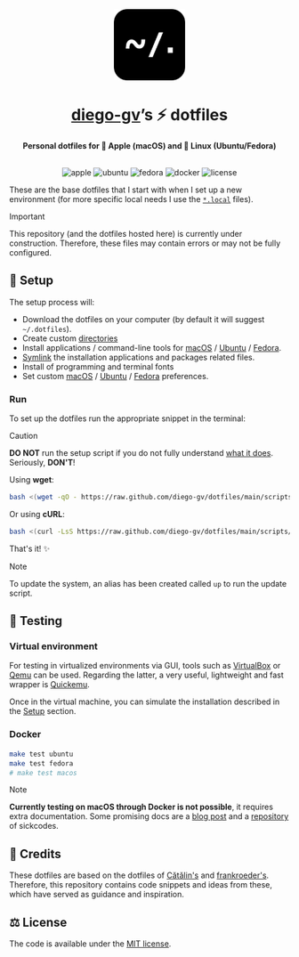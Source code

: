 <div align="center">
    <img src=".github/logo.png" alt="dotfiles" width="128"/>
</div>
<div align="center">
  <h1><a href="https://github.com/diego-gv">diego-gv</a>’s ⚡ dotfiles</h1>
  <strong>Personal dotfiles for 🍎 Apple (macOS) and 🐧 Linux (Ubuntu/Fedora)</strong>
</div>
<br>
<p align="center">
    <img src="https://img.shields.io/badge/Apple-000000.svg?style=flat&logo=apple&logoColor=white" alt="apple"/>
    <img src="https://img.shields.io/badge/Ubuntu-E95420.svg?style=flat&logo=ubuntu&logoColor=white" alt="ubuntu"/>
    <img src="https://img.shields.io/badge/Fedora-51A2DA.svg?style=flat&logo=fedora&logoColor=white" alt="fedora"/>
    <img src="https://img.shields.io/badge/docker-2496ED.svg?style=flat&logo=docker&logoColor=white" alt="docker"/>
    <img src="https://img.shields.io/badge/license-MIT-750014.svg?style=flat" alt="license"/>
</p>

These are the base dotfiles that I start with when I set up a new environment
(for more specific local needs I use the [`*.local`](#local-settings) files).

> [!IMPORTANT]
> This repository (and the dotfiles hosted here) is currently under construction.
> Therefore, these files may contain errors or may not be fully configured.

## 🚀 Setup

The setup process will:

* Download the dotfiles on your computer
  (by default it will suggest `~/.dotfiles`).
* Create custom [directories][directories]
* Install applications / command-line tools for
  [macOS][install macos] / [Ubuntu][install ubuntu] /
  [Fedora][install fedora].
* [Symlink][symlink] the installation applications and
  packages related files.
* Install of programming and terminal fonts
* Set custom [macOS][preferences macos] /
  [Ubuntu][preferences ubuntu] /
  [Fedora][preferences fedora] preferences.

### Run

To set up the dotfiles run the appropriate snippet in the terminal:

> [!CAUTION]
> **DO NOT** run the setup script if you do not fully understand
> [what it does][setup]. Seriously, **DON'T**!

Using **wget**:

```zsh
bash <(wget -qO - https://raw.github.com/diego-gv/dotfiles/main/scripts/setup.sh)
```

Or using **cURL**:

```zsh
bash <(curl -LsS https://raw.github.com/diego-gv/dotfiles/main/scripts/setup.sh)
```

That's it! ✨

> [!NOTE]
> To update the system, an alias has been created called `up` to run the update
> script.

## 🧪 Testing

### Virtual environment

For testing in virtualized environments via GUI, tools such as
[VirtualBox][virtualbox link] or [Qemu][qemu link] can be used. Regarding the latter,
a very useful, lightweight and fast wrapper is [Quickemu][quickemu link].

Once in the virtual machine, you can simulate the installation described in the
[Setup](#setup) section.

### Docker

```sh
make test ubuntu
make test fedora
# make test macos
```

> [!NOTE]
> **Currently testing on macOS through Docker is not possible**, it requires extra
> documentation. Some promising docs are a [blog post][sickcodes-post] and a
> [repository][sickcodes-repo] of sickcodes.

## 👏 Credits

These dotfiles are based on the dotfiles of [Cătălin's][alrra-credit] and
[frankroeder's][frankroeder-credit]. Therefore, this repository contains code
snippets and ideas from these, which have served as guidance and inspiration.

## ⚖️ License

The code is available under the [MIT license][license].

<!-- Link labels: -->
[setup]: scripts/setup.sh
[symlink]: scripts/create_symbolic_links.sh
[directories]: scripts/create_directories.sh
[install macos]: scripts/installs/macos
[install ubuntu]: scripts/installs/ubuntu
[install fedora]: scripts/installs/fedora
[preferences macos]: scripts/preferences/macos
[preferences ubuntu]: scripts/preferences/ubuntu
[preferences fedora]: scripts/preferences/fedora
[virtualbox link]: https://www.virtualbox.org/
[qemu link]: https://www.qemu.org/
[quickemu link]: https://github.com/quickemu-project/quickemu
[alrra-credit]: https://github.com/alrra/dotfiles
[frankroeder-credit]: https://github.com/frankroeder/dotfiles
[sickcodes-post]: https://sick.codes/how-to-install-macos-virtual-machine-on-linux-arch-manjaro-catalina-mojave-or-high-sierra-xcode-working/
[sickcodes-repo]: https://github.com/sickcodes/Docker-OSX
[license]: LICENSE
